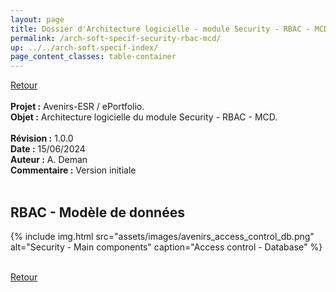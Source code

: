 ```yaml
---
layout: page
title: Dossier d'Architecture logicielle - module Security - RBAC - MCD
permalink: /arch-soft-specif-security-rbac-mcd/
up: ../../arch-soft-specif-index/
page_content_classes: table-container
---
```

[Retour](arch-soft-specif-security.markdown)<br/>
<br/>
**Projet :** Avenirs-ESR / ePortfolio. <br/>
**Objet :** Architecture logicielle du module Security - RBAC - MCD.<br/>
<br/>
**Révision :** 1.0.0<br/>
**Date :** 15/06/2024<br/>
**Auteur :** A. Deman<br/>
**Commentaire :** Version initiale<br/>
<br/>


## RBAC - Modèle de données


{% include img.html
        src="assets/images/avenirs_access_control_db.png"
        alt="Security - Main components"
        caption="Access control - Database"
%}

<br/>[Retour](arch-soft-specif-security.markdown)